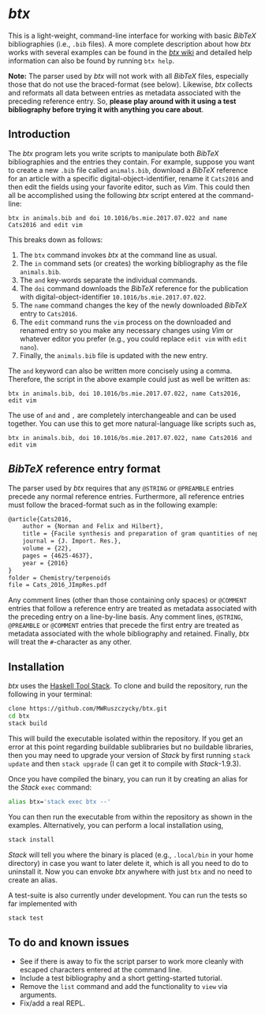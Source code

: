 # *btx*

This is a light-weight, command-line interface for working with basic *BibTeX* bibliographies (i.e., `.bib` files). A more complete description about how *btx* works with several examples can be found in the [*btx* wiki](https://github.com/MWRuszczycky/btx/wiki) and detailed help information can also be found by running `btx help`.

**Note:** The parser used by *btx* will not work with all *BibTeX* files, especially those that do not use the braced-format (see below). Likewise, *btx* collects and reformats all data between entries as metadata associated with the preceding reference entry. So, **please play around with it using a test bibliography before trying it with anything you care about**.

## Introduction

The *btx* program lets you write scripts to manipulate both *BibTeX* bibliographies and the entries they contain. For example, suppose you want to create a new `.bib` file called `animals.bib`, download a *BibTeX* reference for an article with a specific digital-object-identifier, rename it `Cats2016` and then edit the fields using your favorite editor, such as *Vim*. This could then all be accomplished using the following *btx* script entered at the command-line:
```
btx in animals.bib and doi 10.1016/bs.mie.2017.07.022 and name Cats2016 and edit vim
```
This breaks down as follows:
1. The `btx` command invokes *btx* at the command line as usual.
2. The `in` command sets (or creates) the working bibliography as the file `animals.bib`.
3. The `and` key-words separate the individual commands.
4. The `doi` command downloads the *BibTeX* reference for the publication with digital-object-identifier `10.1016/bs.mie.2017.07.022`.
5. The `name` command changes the key of the newly downloaded *BibTeX* entry to `Cats2016`.
6. The `edit` command runs the `vim` process on the downloaded and renamed entry so you make any necessary changes using *Vim* or whatever editor you prefer (e.g., you could replace `edit vim` with `edit nano`).
7. Finally, the `animals.bib` file is updated with the new entry.

The `and` keyword can also be written more concisely using a comma. Therefore, the script in the above example could just as well be written as:
```
btx in animals.bib, doi 10.1016/bs.mie.2017.07.022, name Cats2016, edit vim
```
The use of `and` and `,` are completely interchangeable and can be used together. You can use this to get more natural-language like scripts such as,
```
btx in animals.bib, doi 10.1016/bs.mie.2017.07.022, name Cats2016 and edit vim
```

## *BibTeX* reference entry format

The parser used by *btx* requires that any `@STRING` or `@PREAMBLE` entries precede any normal reference entries. Furthermore, all reference entries must follow the braced-format such as in the following example:
```tex
@article{Cats2016,
    author = {Norman and Felix and Hilbert},
    title = {Facile synthesis and preparation of gram quantities of nepetalactone},
    journal = {J. Import. Res.},
    volume = {22},
    pages = {4625-4637},
    year = {2016}
}
folder = Chemistry/terpenoids
file = Cats_2016_JImpRes.pdf
```
Any comment lines (other than those containing only spaces) or `@COMMENT` entries that follow a reference entry are treated as metadata associated with the preceding entry on a line-by-line basis. Any comment lines, `@STRING`, `@PREAMBLE` or `@COMMENT` entries that precede the first entry are treated as metadata associated with the whole bibliography and retained. Finally, *btx* will treat the `#`-character as any other.

## Installation

*btx* uses the [Haskell Tool Stack](https://docs.haskellstack.org/en/stable/README/). To clone and build the repository, run the following in your terminal:
```sh
clone https://github.com/MWRuszczycky/btx.git
cd btx
stack build
```
This will build the executable isolated within the repository. If you get an error at this point regarding buildable sublibraries but no buildable libraries, then you may need to upgrade your version of *Stack* by first running `stack update` and then `stack upgrade` (I can get it to compile with *Stack*-1.9.3).

Once you have compiled the binary, you can run it by creating an alias for the *Stack* `exec` command:
```sh
alias btx='stack exec btx --'
```
You can then run the executable from within the repository as shown in the examples. Alternatively, you can perform a local installation using,
```sh
stack install
```
*Stack* will tell you where the binary is placed (e.g., `.local/bin` in your home directory) in case you want to later delete it, which is all you need to do to uninstall it. Now you can envoke *btx* anywhere with just `btx` and no need to create an alias.

A test-suite is also currently under development. You can run the tests so far implemented with
```sh
stack test
```

## To do and known issues

* See if there is away to fix the script parser to work more cleanly with escaped characters entered at the command line.
* Include a test bibliography and a short getting-started tutorial.
* Remove the `list` command and add the functionality to `view` via arguments.
* Fix/add a real REPL.

